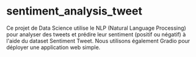 # sentiment_analysis_tweet
Ce projet de Data Science utilise le NLP (Natural Language Processing) pour analyser des tweets et prédire leur sentiment (positif ou négatif) à l'aide du dataset Sentiment Tweet. Nous utilisons également Gradio pour déployer une application web simple.
